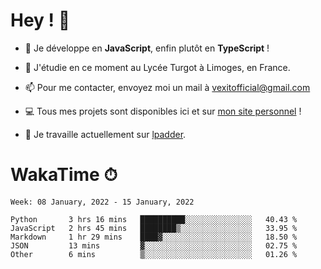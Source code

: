 # Hey ! 🌃

- 🔭 Je développe en **JavaScript**, enfin plutôt en **TypeScript** !

- 🌱 J'étudie en ce moment au Lycée Turgot à Limoges, en France.

- 📫 Pour me contacter, envoyez moi un mail à <a href="mailto:vexitofficial@gmail.com">vexitofficial@gmail.com</a>

- 💻 Tous mes projets sont disponibles ici et sur <a href="https://www.vexcited.me">mon site personnel</a> !

- 👀 Je travaille actuellement sur [lpadder](https://github.com/Vexcited/lpadder).

# WakaTime ⏱

<!--START_SECTION:waka-->
```text
Week: 08 January, 2022 - 15 January, 2022

Python       3 hrs 16 mins   ██████████░░░░░░░░░░░░░░░   40.43 % 
JavaScript   2 hrs 45 mins   ████████▒░░░░░░░░░░░░░░░░   33.95 % 
Markdown     1 hr 29 mins    ████▓░░░░░░░░░░░░░░░░░░░░   18.50 % 
JSON         13 mins         ▓░░░░░░░░░░░░░░░░░░░░░░░░   02.75 % 
Other        6 mins          ▒░░░░░░░░░░░░░░░░░░░░░░░░   01.26 % 
```
<!--END_SECTION:waka-->
